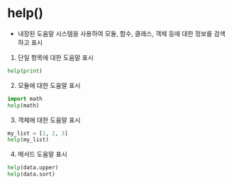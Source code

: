 # help()

* 내장된 도움말 시스템을 사용하여 모듈, 함수, 클래스, 객체 등에 대한 정보를 검색하고 표시

1. 단일 항목에 대한 도움말 표시
```python
help(print)
```

2. 모듈에 대한 도움말 표시
```python
import math
help(math)
```

3. 객체에 대한 도움말 표시
```python
my_list = [1, 2, 3]
help(my_list)
```

4. 메서드 도움말 표시
```python
help(data.upper)
help(data.sort)
```